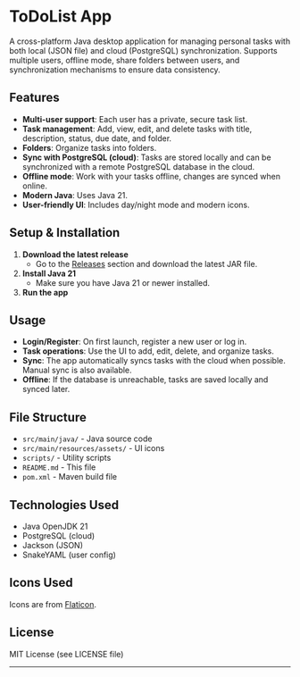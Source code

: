 # ToDoList App

A cross-platform Java desktop application for managing personal tasks with both local (JSON file) and cloud (PostgreSQL) synchronization. Supports multiple users, offline mode, share folders between users, and synchronization mechanisms to ensure data consistency.

## Features

- **Multi-user support**: Each user has a private, secure task list.
- **Task management**: Add, view, edit, and delete tasks with title, description, status, due date, and folder.
- **Folders**: Organize tasks into folders.
- **Sync with PostgreSQL (cloud)**: Tasks are stored locally and can be synchronized with a remote PostgreSQL database in the cloud.
- **Offline mode**: Work with your tasks offline, changes are synced when online.
- **Modern Java**: Uses Java 21.
- **User-friendly UI**: Includes day/night mode and modern icons.

## Setup & Installation

1. **Download the latest release**
   - Go to the [Releases](https://github.com/Santiago01011/ToDoListApp/releases) section and download the latest JAR file.
2. **Install Java 21**
   - Make sure you have Java 21 or newer installed.
3. **Run the app**

## Usage

- **Login/Register**: On first launch, register a new user or log in.
- **Task operations**: Use the UI to add, edit, delete, and organize tasks.
- **Sync**: The app automatically syncs tasks with the cloud when possible. Manual sync is also available.
- **Offline**: If the database is unreachable, tasks are saved locally and synced later.

## File Structure

- `src/main/java/` - Java source code
- `src/main/resources/assets/` - UI icons
- `scripts/` - Utility scripts
- `README.md` - This file
- `pom.xml` - Maven build file

## Technologies Used

- Java OpenJDK 21
- PostgreSQL (cloud)
- Jackson (JSON)
- SnakeYAML (user config)

## Icons Used

Icons are from [Flaticon](https://www.flaticon.com/uicons).

## License

MIT License (see LICENSE file)

---



